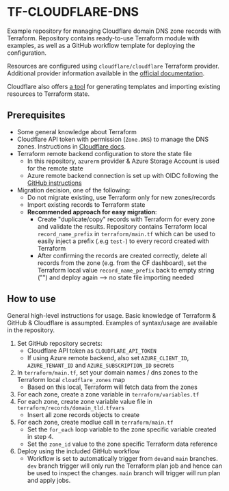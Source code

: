 
# TF-CLOUDFLARE-DNS

Example repository for managing Cloudflare domain DNS zone records with Terraform. Repository contains ready-to-use Terraform module with examples, as well as a GitHub workflow template for deploying the configuration.

Resources are configured using `cloudflare/cloudflare` Terraform provider. Additional provider information available in the [official documentation](https://registry.terraform.io/providers/cloudflare/cloudflare/latest/docs).

Cloudflare also offers [a tool](https://github.com/cloudflare/cf-terraforming) for generating templates and importing existing resources to Terraform state.

## Prerequisites

- Some general knowledge about Terraform
- Cloudflare API token with permission (`Zone.DNS`) to manage the DNS zones. Instructions in [Cloudflare docs](https://developers.cloudflare.com/fundamentals/api/get-started/create-token/).
- Terraform remote backend configuration to store the state file
  - In this repository, `azurerm` provider & Azure Storage Account is used for the remote state
  - Azure remote backend connection is set up with OIDC following the [GitHub instructions](https://docs.github.com/en/actions/deployment/security-hardening-your-deployments/configuring-openid-connect-in-azure)
- Migration decision, one of the following:
  - Do not migrate existing, use Terraform only for new zones/records
  - Import existing records to Terraform state
  - **Recommended approach for easy migration**:
    - Create "duplicate/copy" records with Terraform for every zone and validate the results. Repository contains Terraform local `record_name_prefix` in `terraform/main.tf` which can be used to easily inject a prefix (.e.g `test-`) to every record created with Terraform
    - After confirming the records are created correctly, delete all records from the zone (e.g. from the CF dashboard), set the Terraform local value `record_name_prefix` back to empty string ("") and deploy again --> no state file importing needed

## How to use

General high-level instructions for usage. Basic knowledge of Terraform & GitHub & Cloudflare is assumpted.
Examples of syntax/usage are available in the repository.

1) Set GitHub repository secrets:
    - Cloudflare API token as `CLOUDFLARE_API_TOKEN`
    - If using Azure remote backend, also set `AZURE_CLIENT_ID`, `AZURE_TENANT_ID` and `AZURE_SUBSCRIPTION_ID` secrets
2) In `terraform/main.tf`, set your domain names / dns zones to the Terraform local `cloudflare_zones` map
    - Based on this local, Terraform will fetch data from the zones
3) For each zone, create a zone variable in `terraform/variables.tf`
4) For each zone, create zone variable value file in `terraform/records/domain_tld.tfvars`
    - Insert all zone records objects to create
5) For each zone, create modlue call in `terraform/main.tf`
    - Set the `for_each` loop variable to the zone specific variable created in step 4.
    - Set the `zone_id` value to the zone specific Terraform data reference
6) Deploy using the included GitHub workflow
    - Workflow is set to automatically trigger from `dev`and `main` branches. `dev` branch trigger will only run the Terraform plan job and hence can be used to inspect the changes. `main` branch will trigger will run plan and apply jobs.
